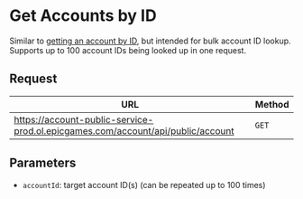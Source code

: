 # Get Accounts by ID
Similar to [getting an account by ID](https://github.com/MixV2/EpicResearch/blob/master/docs/account/endpoints/get_account_by_id.md), but intended for bulk account ID lookup. Supports up to 100 account IDs being looked up in one request.

## Request
| URL | Method |
| - | - |
| https://account-public-service-prod.ol.epicgames.com/account/api/public/account | `GET` |

## Parameters
- `accountId`: target account ID(s) (can be repeated up to 100 times)